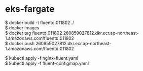 # eks-fargate

$ docker build -t fluentd:011802 ./  
$ docker images  
$ docker tag fluentd:011802 260859027812.dkr.ecr.ap-northeast-1.amazonaws.com/fluentd:011802  
$ docker push 260859027812.dkr.ecr.ap-northeast-1.amazonaws.com/fluentd:011802  

$ kubectl apply -f nginx-fluent.yaml  
$ kubectl apply -f fluent-configmap.yaml
